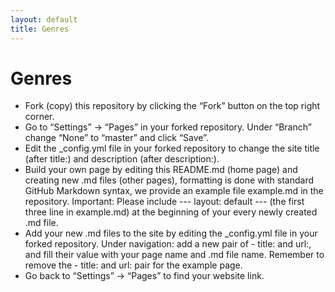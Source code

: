 ```yaml
---
layout: default
title: Genres
---
```


# Genres

- Fork (copy) this repository by clicking the “Fork” button on the top right corner.
- Go to “Settings” -> “Pages” in your forked repository. Under “Branch” change “None” to “master” and click “Save”.
- Edit the _config.yml file in your forked repository to change the site title (after title:) and description (after description:).
- Build your own page by editing this README.md (home page) and creating new .md files (other pages), formatting is done with standard GitHub Markdown syntax, we provide an example file example.md in the repository. Important: Please include --- layout: default --- (the first three line in example.md) at the beginning of your every newly created .md file.
- Add your new .md files to the site by editing the _config.yml file in your forked repository. Under navigation: add a new pair of - title: and url:, and fill their value with your page name and .md file name. Remember to remove the - title: and url: pair for the example page.
- Go back to “Settings” -> “Pages” to find your website link.
